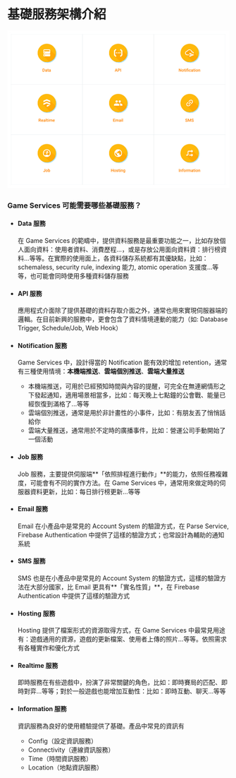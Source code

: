 # 基礎服務架構介紹

![](/assets/Infrastructure2.jpg "Infrastructure")

### Game Services 可能需要哪些基礎服務？

* #### Data 服務

  在 Game Services 的範疇中，提供資料服務是最重要功能之一，比如存放個人面向資料：使用者資料、消費歷程...，或是存放公用面向資料資：排行榜資料...等等。在實際的使用面上，各資料儲存系統都有其優缺點，比如：schemaless, security rule, indexing 能力, atomic operation 支援度...等等，也可能會同時使用多種資料儲存服務
  
* #### API 服務
  
  應用程式介面除了提供基礎的資料存取介面之外，通常也用來實現伺服器端的邏輯。在目前新興的服務中，更會包含了資料情境連動的能力（如: Database Trigger, Schedule/Job, Web Hook）

* #### Notification 服務

  Game Services 中，設計得當的 Notification 能有效的增加 retention，通常有三種使用情境：**本機端推送**、**雲端個別推送**、**雲端大量推送**
    
  * 本機端推送，可用於已經預知時間與內容的提醒，可完全在無連網情形之下發起通知，適用場景相當多，比如：每天晚上七點鐘的公會戰、能量已經恢復到滿格了...等等
  * 雲端個別推送，通常是用於非計畫性的小事件，比如：有朋友丟了悄悄話給你
  * 雲端大量推送，通常用於不定時的廣播事件，比如：營運公司手動開始了一個活動

* #### Job 服務

  Job 服務，主要提供伺服端**「依照排程進行動作」**的能力，依照任務複雜度，可能會有不同的實作方法。在 Game Services 中，通常用來做定時的伺服器資料更新，比如：每日排行榜更新...等等

* #### Email 服務
  
  Email 在小產品中是常見的 Account System 的驗證方式，在 Parse Service, Firebase Authentication 中提供了這樣的驗證方式；也常設計為輔助的通知系統

* #### SMS 服務

  SMS 也是在小產品中是常見的 Account System 的驗證方式，這樣的驗證方法在大部分國家，比 Email 更具有**「實名性質」**，在 Firebase Authentication 中提供了這樣的驗證方式

* #### Hosting 服務
  
  Hosting 提供了檔案形式的資源取得方式，在 Game Services 中最常見用途有：遊戲通用的資源，遊戲的更新檔案、使用者上傳的照片...等等。依照需求有各種實作和優化方式

* #### Realtime 服務

  即時服務在有些遊戲中，扮演了非常關鍵的角色，比如：即時賽局的匹配、即時對弈...等等；對於一般遊戲也能增加互動性：比如：即時互動、聊天...等等
  
* #### Information 服務

  資訊服務為良好的使用體驗提供了基礎。產品中常見的資訊有

  * Config（設定資訊服務）
  * Connectivity（連線資訊服務）
  * Time（時間資訊服務）
  * Location（地點資訊服務）

